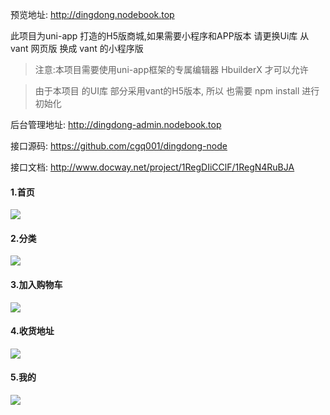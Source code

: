 预览地址: http://dingdong.nodebook.top


此项目为uni-app 打造的H5版商城,如果需要小程序和APP版本 请更换Ui库 从vant 网页版 换成 vant 的小程序版


>注意:本项目需要使用uni-app框架的专属编辑器 HbuilderX 才可以允许



>由于本项目 的UI库 部分采用vant的H5版本, 所以 也需要 npm install 进行初始化


后台管理地址: http://dingdong-admin.nodebook.top

接口源码: https://github.com/cgq001/dingdong-node

接口文档: http://www.docway.net/project/1RegDIiCClF/1RegN4RuBJA


#### 1.首页

![](https://user-gold-cdn.xitu.io/2020/3/12/170ccefad77bb8b3?w=342&h=582&f=gif&s=1146154)
#### 2.分类
![](https://user-gold-cdn.xitu.io/2020/3/12/170cceffd61b878c?w=342&h=582&f=gif&s=678201)
#### 3.加入购物车
![](https://user-gold-cdn.xitu.io/2020/3/12/170ccf00f900d318?w=342&h=582&f=gif&s=274787)
#### 4.收货地址
![](https://user-gold-cdn.xitu.io/2020/3/12/170ccf01837d3a4c?w=342&h=582&f=gif&s=475849)
#### 5.我的
![](https://user-gold-cdn.xitu.io/2020/3/12/170ccf021f2413e6?w=342&h=582&f=gif&s=534845)